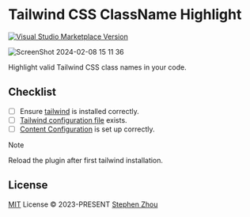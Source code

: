 # Tailwind CSS ClassName Highlight

<a href="https://marketplace.visualstudio.com/items?itemName=hyoban.tailwindcss-classname-highlight" target="__blank"><img src="https://img.shields.io/visual-studio-marketplace/v/hyoban.tailwindcss-classname-highlight.svg?color=eee&amp;label=VS%20Code%20Marketplace&logo=visual-studio-code" alt="Visual Studio Marketplace Version" /></a>

![ScreenShot 2024-02-08 15 11 36](https://github.com/hyoban/tailwindcss-classname-highlight/assets/38493346/81cf883b-67a5-4db8-84b8-f1ae4121a0fc)

Highlight valid Tailwind CSS class names in your code.

## Checklist

- [ ] Ensure [tailwind](https://tailwindcss.com/docs/installation) is installed correctly.
- [ ] [Tailwind configuration file](https://tailwindcss.com/docs/configuration) exists.
- [ ] [Content Configuration](https://tailwindcss.com/docs/content-configuration) is set up correctly.

> [!NOTE]
> Reload the plugin after first tailwind installation.

## License

[MIT](./LICENSE) License © 2023-PRESENT [Stephen Zhou](https://github.com/hyoban)
